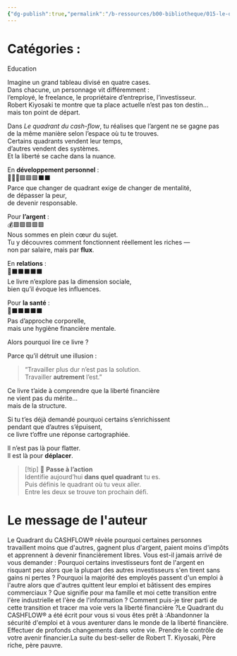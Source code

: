 ```yaml
---
{"dg-publish":true,"permalink":"/b-ressources/b00-bibliotheque/015-le-quadrant-du-cashflow-robert-t-kiyosaki/","title":"Le quadrant du cashflow - NE (Père riche, père pauvre, la suite)","tags":["📓Book"],"noteIcon":""}
---
```



# Catégories : 
Education

Imagine un grand tableau divisé en quatre cases.  
Dans chacune, un personnage vit différemment :  
l’employé, le freelance, le propriétaire d’entreprise, l’investisseur.  
Robert Kiyosaki te montre que ta place actuelle n’est pas ton destin…  
mais ton point de départ.

Dans _Le quadrant du cash-flow_, tu réalises que l’argent ne se gagne pas  
de la même manière selon l’espace où tu te trouves.  
Certains quadrants vendent leur temps,  
d’autres vendent des systèmes.  
Et la liberté se cache dans la nuance.

En **développement personnel** :  
🦸🏽‍♂️🟪🟪🟪⬛️⬛️  
Parce que changer de quadrant exige de changer de mentalité,  
de dépasser la peur,  
de devenir responsable.

Pour **l’argent** :  
💰🟪🟪🟪🟪🟪  
Nous sommes en plein cœur du sujet.  
Tu y découvres comment fonctionnent réellement les riches —  
non par salaire, mais par **flux**.

En **relations** :  
💖⬛️⬛️⬛️⬛️⬛️  
Le livre n’explore pas la dimension sociale,  
bien qu’il évoque les influences.

Pour **la santé** :  
🍏⬛️⬛️⬛️⬛️⬛️  
Pas d’approche corporelle,  
mais une hygiène financière mentale.

Alors pourquoi lire ce livre ?

Parce qu’il détruit une illusion :

> “Travailler plus dur n’est pas la solution.  
> Travailler **autrement** l’est.”

Ce livre t’aide à comprendre que la liberté financière  
ne vient pas du mérite…  
mais de la structure.

Si tu t’es déjà demandé pourquoi certains s’enrichissent  
pendant que d’autres s’épuisent,  
ce livre t’offre une réponse cartographiée.

Il n’est pas là pour flatter.  
Il est là pour **déplacer**.

> [!tip] 🚀 **Passe à l’action**  
> Identifie aujourd’hui **dans quel quadrant** tu es.  
> Puis définis le quadrant où tu veux aller.  
> Entre les deux se trouve ton prochain défi.


# Le message de l'auteur
Le Quadrant du CASHFLOW® révèle pourquoi certaines personnes travaillent moins que d'autres, gagnent plus d'argent, paient moins d'impôts et apprennent à devenir financièrement libres. Vous est-il jamais arrivé de vous demander : Pourquoi certains investisseurs font de l'argent en risquant peu alors que la plupart des autres investisseurs s'en tirent sans gains ni pertes ? Pourquoi la majorité des employés passent d'un emploi à l'autre alors que d'autres quittent leur emploi et bâtissent des empires commerciaux ? Que signifie pour ma famille et moi cette transition entre l'ère industrielle et l'ère de l'information ? Comment puis-je tirer parti de cette transition et tracer ma voie vers la liberté financière ?Le Quadrant du CASHFLOW® a été écrit pour vous si vous êtes prêt à :Abandonner la sécurité d'emploi et à vous aventurer dans le monde de la liberté financière. Effectuer de profonds changements dans votre vie. Prendre le contrôle de votre avenir financier.La suite du best-seller de Robert T. Kiyosaki, Père riche, père pauvre.